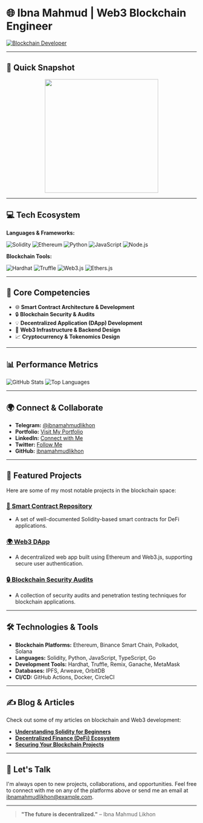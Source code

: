 # 🌐 **Ibna Mahmud | Web3 Blockchain Engineer**

[![Blockchain Developer](https://img.shields.io/badge/Web3-Blockchain%20Developer-3B82F6?style=for-the-badge&logo=ethereum)](https://github.com/ibnamahmudlikhon)

---

## 🚀 **Quick Snapshot**

<p align="center">
  <img src="https://i.gifer.com/origin/e4/e4f92c58bd13741fd633be8fa5de45bf_w200.gif" width="300"/>
</p>

---

## 💻 **Tech Ecosystem**

**Languages & Frameworks:**

![Solidity](https://img.shields.io/badge/-Solidity-3B82F6?style=flat-square&logo=solidity&logoColor=white)
![Ethereum](https://img.shields.io/badge/-Ethereum-3B82F6?style=flat-square&logo=ethereum)
![Python](https://img.shields.io/badge/-Python-3B82F6?style=flat-square&logo=python&logoColor=white)
![JavaScript](https://img.shields.io/badge/-JavaScript-3B82F6?style=flat-square&logo=javascript&logoColor=white)
![Node.js](https://img.shields.io/badge/-Node.js-3B82F6?style=flat-square&logo=node.js&logoColor=white)

**Blockchain Tools:**

![Hardhat](https://img.shields.io/badge/-Hardhat-3B82F6?style=flat-square&logo=hardhat&logoColor=white)
![Truffle](https://img.shields.io/badge/-Truffle-3B82F6?style=flat-square&logo=truffle&logoColor=white)
![Web3.js](https://img.shields.io/badge/-Web3.js-3B82F6?style=flat-square&logo=web3.js&logoColor=white)
![Ethers.js](https://img.shields.io/badge/-Ethers.js-3B82F6?style=flat-square&logo=ethers&logoColor=white)

---

## 🔧 **Core Competencies**

- 🌐 **Smart Contract Architecture & Development**
- 🔒 **Blockchain Security & Audits**
- 💡 **Decentralized Application (DApp) Development**
- 🚀 **Web3 Infrastructure & Backend Design**
- 📈 **Cryptocurrency & Tokenomics Design**

---

## 📊 **Performance Metrics**

![GitHub Stats](https://github-readme-stats.vercel.app/api?username=ibnamahmudlikhon&theme=radical&show_icons=true)
![Top Languages](https://github-readme-stats.vercel.app/api/top-langs/?username=ibnamahmudlikhon&layout=compact&theme=radical)

---

## 🌍 **Connect & Collaborate**

- **Telegram:** [@ibnamahmudlikhon](https://t.me/ibnamahmudlikhon)  
- **Portfolio:** [Visit My Portfolio](https://tinyurl.com/ibnamahmud)
- **LinkedIn:** [Connect with Me](https://www.linkedin.com/in/ibnamahmud)
- **Twitter:** [Follow Me](https://twitter.com/ibnamahmudlikhon)
- **GitHub:** [ibnamahmudlikhon](https://github.com/ibnamahmudlikhon)

---

## 🔨 **Featured Projects**

Here are some of my most notable projects in the blockchain space:

### [📜 Smart Contract Repository](https://github.com/ibnamahmudlikhon/smart-contract-repository)
- A set of well-documented Solidity-based smart contracts for DeFi applications.

### [🌍 Web3 DApp](https://github.com/ibnamahmudlikhon/web3-dapp)
- A decentralized web app built using Ethereum and Web3.js, supporting secure user authentication.

### [🔒 Blockchain Security Audits](https://github.com/ibnamahmudlikhon/blockchain-security-audits)
- A collection of security audits and penetration testing techniques for blockchain applications.

---

## 🛠 **Technologies & Tools**

- **Blockchain Platforms:** Ethereum, Binance Smart Chain, Polkadot, Solana
- **Languages:** Solidity, Python, JavaScript, TypeScript, Go
- **Development Tools:** Hardhat, Truffle, Remix, Ganache, MetaMask
- **Databases:** IPFS, Arweave, OrbitDB
- **CI/CD:** GitHub Actions, Docker, CircleCI

---

## ✍ **Blog & Articles**

Check out some of my articles on blockchain and Web3 development:

- [**Understanding Solidity for Beginners**](https://medium.com/@ibnamahmudlikhon/understanding-solidity-for-beginners-xyz)
- [**Decentralized Finance (DeFi) Ecosystem**](https://medium.com/@ibnamahmudlikhon/defi-ecosystem-an-overview-abc)
- [**Securing Your Blockchain Projects**](https://medium.com/@ibnamahmudlikhon/securing-blockchain-projects-xyz)

---

## 💬 **Let's Talk**

I'm always open to new projects, collaborations, and opportunities. Feel free to connect with me on any of the platforms above or send me an email at [ibnamahmudlikhon@example.com](mailto:ibnamahmudlikhon@example.com).

---

> **"The future is decentralized."** – Ibna Mahmud Likhon
